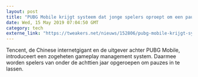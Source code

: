 ```yaml
---
layout: post
title: "PUBG Mobile krijgt systeem dat jonge spelers oproept om een pauze te nemen"
date: Wed, 15 May 2019 07:04:50 GMT
category: tech
externe_link: "https://tweakers.net/nieuws/152806/pubg-mobile-krijgt-systeem-dat-jonge-spelers-oproept-om-een-pauze-te-nemen.html"
---
```


Tencent, de Chinese internetgigant en de uitgever achter PUBG Mobile, introduceert een zogeheten gameplay management system. Daarmee worden spelers van onder de achttien jaar opgeroepen om pauzes in te lassen.<img src="http://feeds.feedburner.com/~r/tweakers/mixed/~4/Zdq-5-P-nnc" height="1" width="1" alt=""/>
